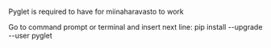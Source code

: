 Pyglet is required to have for miinaharavasto to work

Go to command prompt or terminal and insert next line: pip install --upgrade --user pyglet
